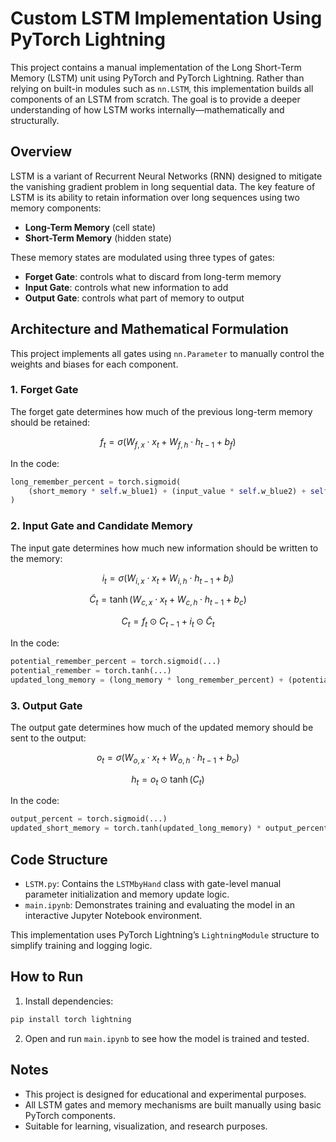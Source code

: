 # Custom LSTM Implementation Using PyTorch Lightning

This project contains a manual implementation of the Long Short-Term Memory (LSTM) unit using PyTorch and PyTorch Lightning. Rather than relying on built-in modules such as `nn.LSTM`, this implementation builds all components of an LSTM from scratch. The goal is to provide a deeper understanding of how LSTM works internally—mathematically and structurally.

## Overview

LSTM is a variant of Recurrent Neural Networks (RNN) designed to mitigate the vanishing gradient problem in long sequential data. The key feature of LSTM is its ability to retain information over long sequences using two memory components:

* **Long-Term Memory** (cell state)
* **Short-Term Memory** (hidden state)

These memory states are modulated using three types of gates:

* **Forget Gate**: controls what to discard from long-term memory
* **Input Gate**: controls what new information to add
* **Output Gate**: controls what part of memory to output

## Architecture and Mathematical Formulation

This project implements all gates using `nn.Parameter` to manually control the weights and biases for each component.

### 1. Forget Gate

The forget gate determines how much of the previous long-term memory should be retained:

$$
f_t = \sigma(W_{f,x} \cdot x_t + W_{f,h} \cdot h_{t-1} + b_f)
$$

In the code:

```python
long_remember_percent = torch.sigmoid(
    (short_memory * self.w_blue1) + (input_value * self.w_blue2) + self.b_blue1
)
```

### 2. Input Gate and Candidate Memory

The input gate determines how much new information should be written to the memory:

$$
i_t = \sigma(W_{i,x} \cdot x_t + W_{i,h} \cdot h_{t-1} + b_i)
$$

$$
\tilde{C}_t = \tanh(W_{c,x} \cdot x_t + W_{c,h} \cdot h_{t-1} + b_c)
$$

$$
C_t = f_t \odot C_{t-1} + i_t \odot \tilde{C}_t
$$

In the code:

```python
potential_remember_percent = torch.sigmoid(...)
potential_remember = torch.tanh(...)
updated_long_memory = (long_memory * long_remember_percent) + (potential_remember_percent * potential_remember)
```

### 3. Output Gate

The output gate determines how much of the updated memory should be sent to the output:

$$
o_t = \sigma(W_{o,x} \cdot x_t + W_{o,h} \cdot h_{t-1} + b_o)
$$

$$
h_t = o_t \odot \tanh(C_t)
$$

In the code:

```python
output_percent = torch.sigmoid(...)
updated_short_memory = torch.tanh(updated_long_memory) * output_percent
```

## Code Structure

* `LSTM.py`: Contains the `LSTMbyHand` class with gate-level manual parameter initialization and memory update logic.
* `main.ipynb`: Demonstrates training and evaluating the model in an interactive Jupyter Notebook environment.

This implementation uses PyTorch Lightning’s `LightningModule` structure to simplify training and logging logic.

## How to Run

1. Install dependencies:

```bash
pip install torch lightning
```

2. Open and run `main.ipynb` to see how the model is trained and tested.

## Notes

* This project is designed for educational and experimental purposes.
* All LSTM gates and memory mechanisms are built manually using basic PyTorch components.
* Suitable for learning, visualization, and research purposes.
